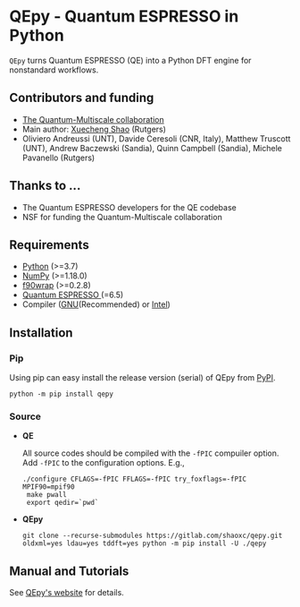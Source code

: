 # QEpy - Quantum ESPRESSO in Python
   `QEpy` turns Quantum ESPRESSO (QE) into a Python DFT engine for nonstandard workflows.

   <!--Check out a [YouTube video](https://www.youtube.com/watch?v=cWt0BVQs-_U) with additional information (installation and examples).-->

## Contributors and funding
 - [The Quantum-Multiscale collaboration](http://www.quantum-multiscale.org/)
 - Main author: [Xuecheng Shao](mailto:xuecheng.shao@rutgers.edu) (Rutgers)
 - Oliviero Andreussi (UNT), Davide Ceresoli (CNR, Italy), Matthew Truscott (UNT), Andrew Baczewski (Sandia), Quinn Campbell (Sandia), Michele Pavanello (Rutgers)


## Thanks to ...
 - The Quantum ESPRESSO developers for the QE codebase
 - NSF for funding the Quantum-Multiscale collaboration

## Requirements
 - [Python](https://www.python.org/) (>=3.7)
 - [NumPy](https://docs.scipy.org/doc/numpy/reference/) (>=1.18.0)
 - [f90wrap](https://github.com/jameskermode/f90wrap) (>=0.2.8)
 - [Quantum ESPRESSO ](https://gitlab.com/QEF/q-e/-/releases/qe-6.5) (=6.5)
 - Compiler ([GNU](https://gcc.gnu.org/fortran/)(Recommended) or [Intel](https://software.intel.com/content/www/us/en/develop/tools/oneapi/components/fortran-compiler.html))

## Installation
### Pip
   Using pip can easy install the release version (serial) of QEpy from [PyPI](https://pypi.org/project/qepy).

```shell
python -m pip install qepy
```

### Source

 - **QE**

	All source codes should be compiled with the `-fPIC` compuiler option. Add `-fPIC` to the configuration options. E.g.,

     ```shell
	 ./configure CFLAGS=-fPIC FFLAGS=-fPIC try_foxflags=-fPIC MPIF90=mpif90
	  make pwall
	  export qedir=`pwd`
     ```

 - **QEpy**

     ```shell
	 git clone --recurse-submodules https://gitlab.com/shaoxc/qepy.git
     oldxml=yes ldau=yes tddft=yes python -m pip install -U ./qepy
	 ```

## Manual and Tutorials
  See [QEpy's website](http://qepy.rutgers.edu) for details.
